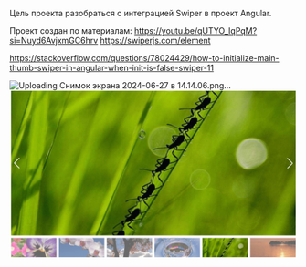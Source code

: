Цель проекта разобраться с интеграцией Swiper в проект Angular.

Проект создан по материалам:
https://youtu.be/qUTYO_IqPqM?si=Nuyd6AvjxmGC6hrv
https://swiperjs.com/element

https://stackoverflow.com/questions/78024429/how-to-initialize-main-thumb-swiper-in-angular-when-init-is-false-swiper-11

![Uploading Снимок экрана 2024-06-27 в 14.14.06.png…]()
![Alt text](image.jpg)